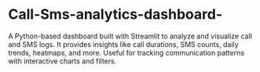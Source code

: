 # Call-Sms-analytics-dashboard-
A Python-based dashboard built with Streamlit to analyze and visualize call and SMS logs. It provides insights like call durations, SMS counts, daily trends, heatmaps, and more. Useful for tracking communication patterns with interactive charts and filters.
